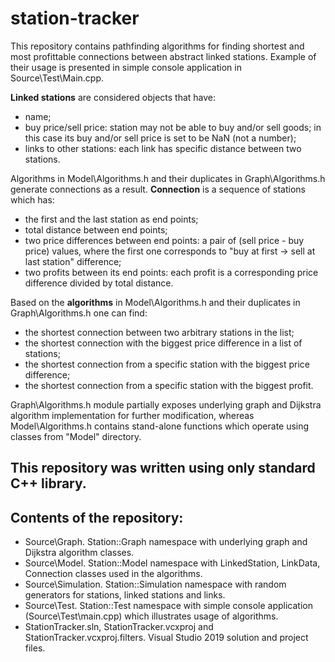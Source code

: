 # station-tracker


This repository contains pathfinding algorithms for finding shortest and most profittable connections between abstract linked stations. Example of their usage is presented in simple console application in Source\Test\Main.cpp.


**Linked stations** are considered objects that have:
- name;
- buy price/sell price: station may not be able to buy and/or sell goods; in this case its buy and/or sell price is set to be NaN (not a number);
- links to other stations: each link has specific distance between two stations.


Algorithms in Model\Algorithms.h and their duplicates in Graph\Algorithms.h generate connections as a result. **Connection** is a sequence of stations which has:
- the first and the last station as end points;
- total distance between end points;
- two price differences between end points: a pair of (sell price - buy price) values, where the first one corresponds to "buy at first -> sell at last station" difference;
- two profits between its end points: each profit is a corresponding price difference divided by total distance. 


Based on the **algorithms** in Model\Algorithms.h and their duplicates in Graph\Algorithms.h one can find:
- the shortest connection between two arbitrary stations in the list;
- the shortest connection with the biggest price difference in a list of stations;
- the shortest connection from a specific station with the biggest price difference;
- the shortest connection from a specific station with the biggest profit.


Graph\Algorithms.h module partially exposes underlying graph and Dijkstra algorithm implementation for further modification, whereas Model\Algorithms.h contains stand-alone functions which operate using classes from "Model" directory.


## This repository was written using only standard C++ library.


## Contents of the repository:
- Source\Graph. Station::Graph namespace with underlying graph and Dijkstra algorithm classes.
- Source\Model. Station::Model namespace with LinkedStation, LinkData, Connection classes used in the algorithms.
- Source\Simulation. Station::Simulation namespace with random generators for stations, linked stations and links.
- Source\Test. Station::Test namespace with simple console application (Source\Test\main.cpp) which illustrates usage of algorithms.
- StationTracker.sln, StationTracker.vcxproj and StationTracker.vcxproj.filters. Visual Studio 2019 solution and project files.
